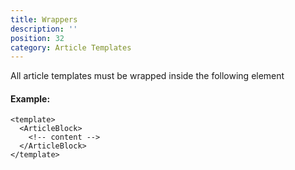 ```yaml
---
title: Wrappers
description: ''
position: 32
category: Article Templates
---
```


All article templates must be wrapped inside the following element

#### Example:

```vue
<template>
  <ArticleBlock>
    <!-- content -->
  </ArticleBlock>
</template>
```
